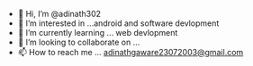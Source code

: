 - 👋 Hi, I’m @adinath302
- 👀 I’m interested in ...android and software devlopment
- 🌱 I’m currently learning ... web devlopment
- 💞️ I’m looking to collaborate on ...
- 📫 How to reach me ... adinathgaware23072003@gmail.com

